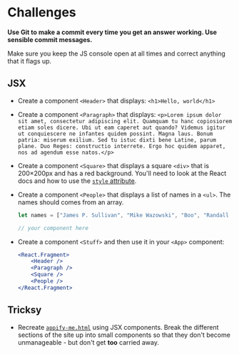 # Challenges

**Use Git to make a commit every time you get an answer working. Use sensible commit messages.**

Make sure you keep the JS console open at all times and correct anything that it flags up.

## JSX

- Create a component `<Header>` that displays: `<h1>Hello, world</h1>`

- Create a component `<Paragraph>` that displays: `<p>Lorem ipsum dolor sit amet, consectetur adipiscing elit. Quamquam tu hanc copiosiorem etiam soles dicere. Ubi ut eam caperet aut quando? Videmus igitur ut conquiescere ne infantes quidem possint. Magna laus. Bonum patria: miserum exilium. Sed tu istuc dixti bene Latine, parum plane. Duo Reges: constructio interrete. Ergo hoc quidem apparet, nos ad agendum esse natos.</p>`

- Create a component `<Square>` that displays a square `<div>` that is 200×200px and has a red background. You'll need to look at the React docs and how to use the [`style` attribute](http://reactjs.org/docs/dom-elements.html#style).

- Create a component `<People>` that displays a list of names in a `<ul>`. The names should comes from an array.

    ```jsx
    let names = ["James P. Sullivan", "Mike Wazowski", "Boo", "Randall Boggs", "Roz", "Fungus"];

    // your component here
    ```

- Create a component `<Stuff>` and then use it in your `<App>` component:

    ```jsx
    <React.Fragment>
        <Header />
        <Paragraph />
        <Square />
        <People />
    </React.Fragment>
    ```

## Tricksy

- Recreate [`appify-me.html`](https://htmlpreview.github.io/?https://github.com/develop-me/week-09--react/blob/master/challenges/01/01-jsx/appify-me.html) using JSX components. Break the different sections of the site up into small components so that they don't become unmanageable - but don't get **too** carried away.
